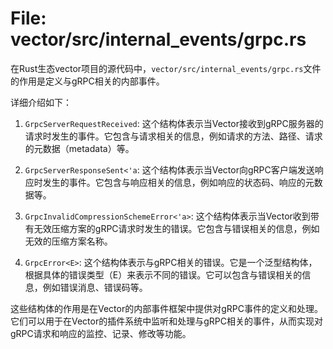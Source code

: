 # File: vector/src/internal_events/grpc.rs

在Rust生态vector项目的源代码中，`vector/src/internal_events/grpc.rs`文件的作用是定义与gRPC相关的内部事件。

详细介绍如下：

1. `GrpcServerRequestReceived`: 这个结构体表示当Vector接收到gRPC服务器的请求时发生的事件。它包含与请求相关的信息，例如请求的方法、路径、请求的元数据（metadata）等。

2. `GrpcServerResponseSent<'a`: 这个结构体表示当Vector向gRPC客户端发送响应时发生的事件。它包含与响应相关的信息，例如响应的状态码、响应的元数据等。

3. `GrpcInvalidCompressionSchemeError<'a>`: 这个结构体表示当Vector收到带有无效压缩方案的gRPC请求时发生的错误。它包含与错误相关的信息，例如无效的压缩方案名称。

4. `GrpcError<E>`: 这个结构体表示与gRPC相关的错误。它是一个泛型结构体，根据具体的错误类型（E）来表示不同的错误。它可以包含与错误相关的信息，例如错误消息、错误码等。

这些结构体的作用是在Vector的内部事件框架中提供对gRPC事件的定义和处理。它们可以用于在Vector的插件系统中监听和处理与gRPC相关的事件，从而实现对gRPC请求和响应的监控、记录、修改等功能。

